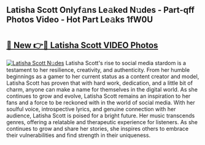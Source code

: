 ## Latisha Scott Onlyf𝚊ns Le𝚊ked N𝚞des - Part-qff Photos Video - Hot Part Le𝚊ks 1fW0U

# <h2><a href="http://ac105.deff.icu/?id=Latisha+Scott">🔗 New 👉🔴 Latisha Scott VIDEO Photos</a></h2>

[![Latisha Scott N𝚞des](https://i.imgur.com/rIISA9y.gif)](http://ac105.deff.icu/?id=Latisha+Scott)
Latisha Scott's rise to social media stardom is a testament to her resilience, creativity, and authenticity. From her humble beginnings as a gamer to her current status as a content creator and model, Latisha Scott has proven that with hard work, dedication, and a little bit of charm, anyone can make a name for themselves in the digital world. As she continues to grow and evolve, Latisha Scott remains an inspiration to her fans and a force to be reckoned with in the world of social media. With her soulful voice, introspective lyrics, and genuine connection with her audience, Latisha Scott is poised for a bright future. Her music transcends genres, offering a relatable and therapeutic experience for listeners. As she continues to grow and share her stories, she inspires others to embrace their vulnerabilities and find strength in their uniqueness.
